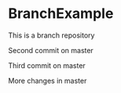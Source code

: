# BranchExample
This is a branch repository

Second commit on master

Third commit on master

More changes in master
